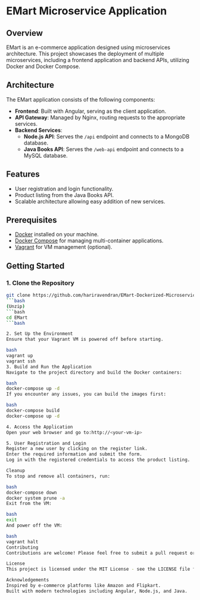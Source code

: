# EMart Microservice Application

## Overview
EMart is an e-commerce application designed using microservices architecture. This project showcases the deployment of multiple microservices, including a frontend application and backend APIs, utilizing Docker and Docker Compose.

## Architecture
The EMart application consists of the following components:
- **Frontend**: Built with Angular, serving as the client application.
- **API Gateway**: Managed by Nginx, routing requests to the appropriate services.
- **Backend Services**:
  - **Node.js API**: Serves the `/api` endpoint and connects to a MongoDB database.
  - **Java Books API**: Serves the `/web-api` endpoint and connects to a MySQL database.
  
## Features
- User registration and login functionality.
- Product listing from the Java Books API.
- Scalable architecture allowing easy addition of new services.

## Prerequisites
- [Docker](https://www.docker.com/) installed on your machine.
- [Docker Compose](https://docs.docker.com/compose/) for managing multi-container applications.
- [Vagrant](https://www.vagrantup.com/) for VM management (optional).

## Getting Started

### 1. Clone the Repository
```bash
git clone https://github.com/hariravendran/EMart-Dockerized-Microservices-E-Commerce-Solution
```bash
(Unzip)
```bash
cd EMart
```bash

2. Set Up the Environment
Ensure that your Vagrant VM is powered off before starting.

bash
vagrant up
vagrant ssh
3. Build and Run the Application
Navigate to the project directory and build the Docker containers:

bash
docker-compose up -d
If you encounter any issues, you can build the images first:

bash
docker-compose build
docker-compose up -d

4. Access the Application
Open your web browser and go to:http://<your-vm-ip>

5. User Registration and Login
Register a new user by clicking on the register link.
Enter the required information and submit the form.
Log in with the registered credentials to access the product listing.

Cleanup
To stop and remove all containers, run:

bash
docker-compose down
docker system prune -a
Exit from the VM:

bash
exit
And power off the VM:

bash
vagrant halt
Contributing
Contributions are welcome! Please feel free to submit a pull request or open an issue.

License
This project is licensed under the MIT License - see the LICENSE file for details.

Acknowledgements
Inspired by e-commerce platforms like Amazon and Flipkart.
Built with modern technologies including Angular, Node.js, and Java.
